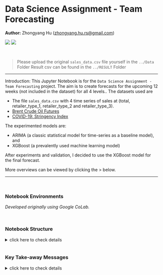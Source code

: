 # Data Science Assignment - Team Forecasting

**Author:** Zhongyang Hu (zhongyang.hu.rs@gmail.com)

<p align="left">
    <a href="https://en.wikipedia.org/wiki/Autoregressive_integrated_moving_average" title="ARIMA"><img src="https://img.shields.io/badge/Model-ARIMA-blue"></a>
		<a href="https://en.wikipedia.org/wiki/XGBoost" title="XGBoost"><img src="https://img.shields.io/badge/Model-XGBoost-blue"></a>
</p>

<br>

> Please upload the original `sales_data.csv` file yourself in the `../Data` Folder
> Result csv can be found in the `../RESULT` Folder

---

Introduction: This Jupyter Notebook is for the `Data Science Assignment - Team Forecasting` project. The aim is to create forecasts for the upcoming 12 weeks (not included in the dataset) for all 4 levels.. The datasets used are
- The file `sales_data.csv` with 4 time series of sales at (total, retailer_type_1, retailer_type_2 and retailer_type_3).
- [Brent Crude Oil Futures](https://en.wikipedia.org/wiki/Brent_Crude)
- [COVID-19: Stringency Index](https://ourworldindata.org/explorers/coronavirus-data-explorer?uniformYAxis=0&hideControls=true&Interval=7-day+rolling+average&Relative+to+Population=true&Color+by+test+positivity=false&country=USA~ITA~CAN~DEU~GBR~FRA&Metric=Stringency+index)

The experimented models are:
- ARIMA (a classic statistical model for time-series as a baseline model), and
- XGBoost (a prevalently used machine learning model)

After experiments and validation, I decided to use the XGBoost model for the final forecast.

More overviews can be viewed by clicking the > below.

---

<br>

### Notebook Environments

_Developed originally using Google CoLab._

<br>

### Notebook Structure

<details><summary>click here to check details</summary>


Part I: Preparation and Data Exploration

- Section 1: Prepare Environment and Setups

- Section 2: Basic Overview of the Dataframe

- Section 3: Training/Validation/Testing Dataset Split

- Section 4: Time-Series Analysis

Part II: Modelling and Validation

- Section 5: Baseline Model: ARIMA

- Section 6: XGBoost Model: Experiments

Part III: Forecasting

- Section 7: Model Selection and Final Forecasting

</details>

<br>

### Key Take-away Messages

<details><summary>click here to check details</summary>

- ARIMA models tend to converge towards a constant, leading to a reduced ability to capture variations effectively.

- Underfitting is observed in XGBoost, and its behavior varies between single-point prediction and recurrent forecasting.

- A noticeable distribution shift has been identified across the training, validation, and testing datasets, resulting in a conceptual shift within the model.

- The presence of anomalies in `retailer_type_3` during the year 2020 adds complexity to the forecasting task, warranting heightened attention.

</details>

<br>
